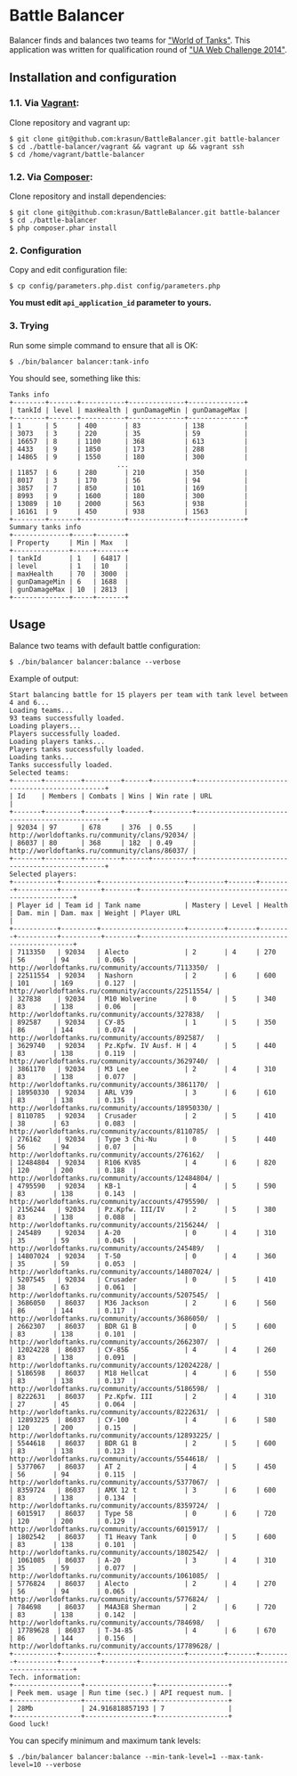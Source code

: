 # Battle Balancer

Balancer finds and balances two teams for ["World of Tanks"](http://worldoftanks.ru/). This application 
was written for qualification round of ["UA Web Challenge 2014"](http://uawebchallenge.com/).

## Installation and configuration

### 1.1. Via [Vagrant](https://www.vagrantup.com/): 
    
Clone repository and vagrant up: 

    $ git clone git@github.com:krasun/BattleBalancer.git battle-balancer
    $ cd ./battle-balancer/vagrant && vagrant up && vagrant ssh 
    $ cd /home/vagrant/battle-balancer
    
### 1.2. Via [Composer](https://getcomposer.org/doc/00-intro.md): 

Clone repository and install dependencies:

    $ git clone git@github.com:krasun/BattleBalancer.git battle-balancer
    $ cd ./battle-balancer 
    $ php composer.phar install
    
### 2. Configuration 
    
Copy and edit configuration file: 
    
    $ cp config/parameters.php.dist config/parameters.php
    
**You must edit `api_application_id` parameter to yours.**  
   
### 3. Trying 

Run some simple command to ensure that all is OK:

    $ ./bin/balancer balancer:tank-info
   
You should see, something like this: 
   
    Tanks info
    +--------+-------+-----------+--------------+--------------+
    | tankId | level | maxHealth | gunDamageMin | gunDamageMax |
    +--------+-------+-----------+--------------+--------------+
    | 1      | 5     | 400       | 83           | 138          |
    | 3073   | 3     | 220       | 35           | 59           |
    | 16657  | 8     | 1100      | 368          | 613          |
    | 4433   | 9     | 1850      | 173          | 288          |
    | 14865  | 9     | 1550      | 180          | 300          |
                               ...                            
    | 11857  | 6     | 280       | 210          | 350          |
    | 8017   | 3     | 170       | 56           | 94           |
    | 3857   | 7     | 850       | 101          | 169          |
    | 8993   | 9     | 1600      | 180          | 300          |
    | 13089  | 10    | 2000      | 563          | 938          |
    | 16161  | 9     | 450       | 938          | 1563         |
    +--------+-------+-----------+--------------+--------------+
    Summary tanks info
    +--------------+-----+-------+
    | Property     | Min | Max   |
    +--------------+-----+-------+
    | tankId       | 1   | 64817 |
    | level        | 1   | 10    |
    | maxHealth    | 70  | 3000  |
    | gunDamageMin | 6   | 1688  |
    | gunDamageMax | 10  | 2813  |
    +--------------+-----+-------+

## Usage

Balance two teams with default battle configuration: 

    $ ./bin/balancer balancer:balance --verbose
   
Example of output: 

    Start balancing battle for 15 players per team with tank level between 4 and 6...
    Loading teams...
    93 teams successfully loaded.
    Loading players...
    Players successfully loaded.
    Loading players tanks...
    Players tanks successfully loaded.
    Loading tanks...
    Tanks successfully loaded.
    Selected teams:
    +-------+---------+---------+------+----------+-----------------------------------------------+
    | Id    | Members | Combats | Wins | Win rate | URL                                           |
    +-------+---------+---------+------+----------+-----------------------------------------------+
    | 92034 | 97      | 678     | 376  | 0.55     | http://worldoftanks.ru/community/clans/92034/ |
    | 86037 | 80      | 368     | 182  | 0.49     | http://worldoftanks.ru/community/clans/86037/ |
    +-------+---------+---------+------+----------+-----------------------------------------------+
    Selected players:
    +-----------+---------+---------------------+---------+-------+--------+----------+----------+--------+-----------------------------------------------------+
    | Player id | Team id | Tank name           | Mastery | Level | Health | Dam. min | Dam. max | Weight | Player URL                                          |
    +-----------+---------+---------------------+---------+-------+--------+----------+----------+--------+-----------------------------------------------------+
    | 7113350   | 92034   | Alecto              | 2       | 4     | 270    | 56       | 94       | 0.065  | http://worldoftanks.ru/community/accounts/7113350/  |
    | 22511554  | 92034   | Nashorn             | 2       | 6     | 600    | 101      | 169      | 0.127  | http://worldoftanks.ru/community/accounts/22511554/ |
    | 327838    | 92034   | M10 Wolverine       | 0       | 5     | 340    | 83       | 138      | 0.06   | http://worldoftanks.ru/community/accounts/327838/   |
    | 892587    | 92034   | СУ-85               | 1       | 5     | 350    | 86       | 144      | 0.074  | http://worldoftanks.ru/community/accounts/892587/   |
    | 3629740   | 92034   | Pz.Kpfw. IV Ausf. H | 4       | 5     | 440    | 83       | 138      | 0.119  | http://worldoftanks.ru/community/accounts/3629740/  |
    | 3861170   | 92034   | M3 Lee              | 2       | 4     | 310    | 83       | 138      | 0.077  | http://worldoftanks.ru/community/accounts/3861170/  |
    | 18950330  | 92034   | ARL V39             | 3       | 6     | 610    | 83       | 138      | 0.135  | http://worldoftanks.ru/community/accounts/18950330/ |
    | 8110785   | 92034   | Crusader            | 2       | 5     | 410    | 38       | 63       | 0.083  | http://worldoftanks.ru/community/accounts/8110785/  |
    | 276162    | 92034   | Type 3 Chi-Nu       | 0       | 5     | 440    | 56       | 94       | 0.07   | http://worldoftanks.ru/community/accounts/276162/   |
    | 12484804  | 92034   | R106 KV85           | 4       | 6     | 820    | 120      | 200      | 0.188  | http://worldoftanks.ru/community/accounts/12484804/ |
    | 4795590   | 92034   | КВ-1                | 4       | 5     | 590    | 83       | 138      | 0.143  | http://worldoftanks.ru/community/accounts/4795590/  |
    | 2156244   | 92034   | Pz.Kpfw. III/IV     | 2       | 5     | 380    | 83       | 138      | 0.088  | http://worldoftanks.ru/community/accounts/2156244/  |
    | 245489    | 92034   | А-20                | 0       | 4     | 310    | 35       | 59       | 0.045  | http://worldoftanks.ru/community/accounts/245489/   |
    | 14807024  | 92034   | Т-50                | 0       | 4     | 360    | 35       | 59       | 0.053  | http://worldoftanks.ru/community/accounts/14807024/ |
    | 5207545   | 92034   | Crusader            | 0       | 5     | 410    | 38       | 63       | 0.061  | http://worldoftanks.ru/community/accounts/5207545/  |
    | 3686050   | 86037   | M36 Jackson         | 2       | 6     | 560    | 86       | 144      | 0.117  | http://worldoftanks.ru/community/accounts/3686050/  |
    | 2662307   | 86037   | BDR G1 B            | 0       | 5     | 600    | 83       | 138      | 0.101  | http://worldoftanks.ru/community/accounts/2662307/  |
    | 12024228  | 86037   | СУ-85Б              | 4       | 4     | 260    | 83       | 138      | 0.091  | http://worldoftanks.ru/community/accounts/12024228/ |
    | 5186598   | 86037   | M18 Hellcat         | 4       | 6     | 550    | 83       | 138      | 0.137  | http://worldoftanks.ru/community/accounts/5186598/  |
    | 8222631   | 86037   | Pz.Kpfw. III        | 2       | 4     | 310    | 27       | 45       | 0.064  | http://worldoftanks.ru/community/accounts/8222631/  |
    | 12893225  | 86037   | СУ-100              | 4       | 6     | 580    | 120      | 200      | 0.15   | http://worldoftanks.ru/community/accounts/12893225/ |
    | 5544618   | 86037   | BDR G1 B            | 2       | 5     | 600    | 83       | 138      | 0.123  | http://worldoftanks.ru/community/accounts/5544618/  |
    | 5377067   | 86037   | AT 2                | 4       | 5     | 450    | 56       | 94       | 0.115  | http://worldoftanks.ru/community/accounts/5377067/  |
    | 8359724   | 86037   | AMX 12 t            | 3       | 6     | 600    | 83       | 138      | 0.134  | http://worldoftanks.ru/community/accounts/8359724/  |
    | 6015917   | 86037   | Type 58             | 0       | 6     | 720    | 120      | 200      | 0.129  | http://worldoftanks.ru/community/accounts/6015917/  |
    | 1802542   | 86037   | T1 Heavy Tank       | 0       | 5     | 600    | 83       | 138      | 0.101  | http://worldoftanks.ru/community/accounts/1802542/  |
    | 1061085   | 86037   | А-20                | 3       | 4     | 310    | 35       | 59       | 0.077  | http://worldoftanks.ru/community/accounts/1061085/  |
    | 5776824   | 86037   | Alecto              | 2       | 4     | 270    | 56       | 94       | 0.065  | http://worldoftanks.ru/community/accounts/5776824/  |
    | 784698    | 86037   | M4A3E8 Sherman      | 2       | 6     | 720    | 83       | 138      | 0.142  | http://worldoftanks.ru/community/accounts/784698/   |
    | 17789628  | 86037   | Т-34-85             | 4       | 6     | 670    | 86       | 144      | 0.156  | http://worldoftanks.ru/community/accounts/17789628/ |
    +-----------+---------+---------------------+---------+-------+--------+----------+----------+--------+-----------------------------------------------------+
    Tech. information:
    +-----------------+-----------------+------------------+
    | Peek mem. usage | Run time (sec.) | API request num. |
    +-----------------+-----------------+------------------+
    | 28Mb            | 24.916818857193 | 7                |
    +-----------------+-----------------+------------------+
    Good luck!

You can specify minimum and maximum tank levels: 

    $ ./bin/balancer balancer:balance --min-tank-level=1 --max-tank-level=10 --verbose